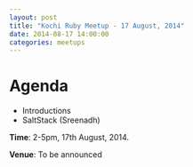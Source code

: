```yaml
---
layout: post
title: "Kochi Ruby Meetup - 17 August, 2014"
date: 2014-08-17 14:00:00
categories: meetups
---
```


# Agenda

* Introductions
* SaltStack (Sreenadh)

**Time**: 2-5pm, 17th August, 2014.

**Venue**: To be announced
